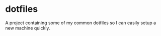 # dotfiles

A project containing some of my common dotfiles so I can easily setup a new machine quickly.
